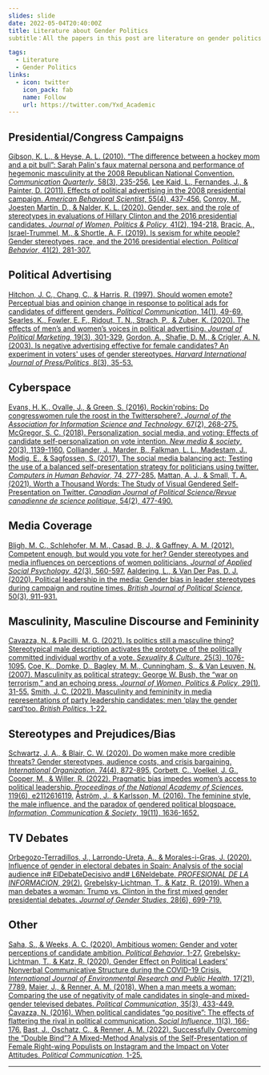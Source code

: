 ```yaml
---
slides: slide
date: 2022-05-04T20:40:00Z
title: Literature about Gender Politics
subtitle：All the papers in this post are literature on gender politics that I have searched, and I will refine my reading by category in the near future and link to and update my reading notes and valuable assertions in this post for use in my future literature review of the study.

tags:
  - Literature
  - Gender Politics
links:
  - icon: twitter
    icon_pack: fab
    name: Follow
    url: https://twitter.com/Yxd_Academic
---
```

## Presidential/Congress Campaigns
[Gibson, K. L., & Heyse, A. L. (2010). “The difference between a hockey mom and a pit bull”: Sarah Palin's faux maternal persona and performance of hegemonic masculinity at the 2008 Republican National Convention. *Communication Quarterly*, 58(3), 235-256.](https://www.tandfonline.com/doi/abs/10.1080/01463373.2010.503151)
[Lee Kaid, L., Fernandes, J., & Painter, D. (2011). Effects of political advertising in the 2008 presidential campaign. *American Behavioral Scientist*, 55(4), 437-456.](https://journals.sagepub.com/doi/abs/10.1177/0002764211398071)
[Conroy, M., Joesten Martin, D., & Nalder, K. L. (2020). Gender, sex, and the role of stereotypes in evaluations of Hillary Clinton and the 2016 presidential candidates. *Journal of Women, Politics & Policy*, 41(2), 194-218.](https://www.tandfonline.com/doi/abs/10.1080/1554477X.2020.1731280)
[Bracic, A., Israel-Trummel, M., & Shortle, A. F. (2019). Is sexism for white people? Gender stereotypes, race, and the 2016 presidential election. *Political Behavior*, 41(2), 281-307.](https://idp.springer.com/authorize/casa)

## Political Advertising
[Hitchon, J. C., Chang, C., & Harris, R. (1997). Should women emote? Perceptual bias and opinion change in response to political ads for candidates of different genders. *Political Communication*, 14(1), 49-69.](https://www.tandfonline.com/doi/abs/10.1080/105846097199533)
[Searles, K., Fowler, E. F., Ridout, T. N., Strach, P., & Zuber, K. (2020). The effects of men’s and women’s voices in political advertising. *Journal of Political Marketing*, 19(3), 301-329.](https://www.tandfonline.com/doi/abs/10.1080/15377857.2017.1330723)
[Gordon, A., Shafie, D. M., & Crigler, A. N. (2003). Is negative advertising effective for female candidates? An experiment in voters' uses of gender stereotypes. *Harvard International Journal of Press/Politics*, 8(3), 35-53.](https://journals.sagepub.com/doi/abs/10.1177/1081180X03008003003)

## Cyberspace
[Evans, H. K., Ovalle, J., & Green, S. (2016). Rockin'robins: Do congresswomen rule the roost in the Twittersphere?. *Journal of the Association for Information Science and Technology*, 67(2), 268-275.](https://asistdl.onlinelibrary.wiley.com/doi/abs/10.1002/asi.23383)
[McGregor, S. C. (2018). Personalization, social media, and voting: Effects of candidate self-personalization on vote intention. *New media & society*, 20(3), 1139-1160.](https://journals.sagepub.com/doi/abs/10.1177/1461444816686103)
[Colliander, J., Marder, B., Falkman, L. L., Madestam, J., Modig, E., & Sagfossen, S. (2017). The social media balancing act: Testing the use of a balanced self-presentation strategy for politicians using twitter. *Computers in Human Behavior*, 74, 277-285.](https://www.sciencedirect.com/science/article/pii/S0747563217302844)
[Mattan, A. J., & Small, T. A. (2021). Worth a Thousand Words: The Study of Visual Gendered Self-Presentation on Twitter. *Canadian Journal of Political Science/Revue canadienne de science politique*, 54(2), 477-490.](https://www.cambridge.org/core/journals/canadian-journal-of-political-science-revue-canadienne-de-science-politique/article/worth-a-thousand-words-the-study-of-visual-gendered-selfpresentation-on-twitter/DCB5393AB04E1DB3D4DB1A897F578384)

## Media Coverage
[Bligh, M. C., Schlehofer, M. M., Casad, B. J., & Gaffney, A. M. (2012). Competent enough, but would you vote for her? Gender stereotypes and media influences on perceptions of women politicians. *Journal of Applied Social Psychology*, 42(3), 560-597.](https://onlinelibrary.wiley.com/doi/full/10.1111/j.1559-1816.2011.00781.x)
[Aaldering, L., & Van Der Pas, D. J. (2020). Political leadership in the media: Gender bias in leader stereotypes during campaign and routine times. *British Journal of Political Science*, 50(3), 911-931.](https://www.cambridge.org/core/journals/british-journal-of-political-science/article/political-leadership-in-the-media-gender-bias-in-leader-stereotypes-during-campaign-and-routine-times/B197672D2B8A6BCB0A65920396151699)

## Masculinity, Masculine Discourse and Femininity
[Cavazza, N., & Pacilli, M. G. (2021). Is politics still a masculine thing? Stereotypical male description activates the prototype of the politically committed individual worthy of a vote. *Sexuality & Culture*, 25(3), 1076-1095.](https://link.springer.com/article/10.1007/s12119-020-09810-9)
[Coe, K., Domke, D., Bagley, M. M., Cunningham, S., & Van Leuven, N. (2007). Masculinity as political strategy: George W. Bush, the “war on terrorism,” and an echoing press. *Journal of Women, Politics & Policy*, 29(1), 31-55.](https://www.tandfonline.com/doi/abs/10.1300/J501v29n01_03)
[Smith, J. C. (2021). Masculinity and femininity in media representations of party leadership candidates: men ‘play the gender card’too. *British Politics*, 1-22.](https://link.springer.com/article/10.1057/s41293-021-00172-w)

## Stereotypes and Prejudices/Bias
[Schwartz, J. A., & Blair, C. W. (2020). Do women make more credible threats? Gender stereotypes, audience costs, and crisis bargaining. *International Organization*, 74(4), 872-895.](https://www.cambridge.org/core/journals/international-organization/article/do-women-make-more-credible-threats-gender-stereotypes-audience-costs-and-crisis-bargaining/C9CD73BBADA998376C1AD9C4E009600E)
[Corbett, C., Voelkel, J. G., Cooper, M., & Willer, R. (2022). Pragmatic bias impedes women’s access to political leadership. *Proceedings of the National Academy of Sciences*, 119(6), e2112616119.](https://www.pnas.org/doi/abs/10.1073/pnas.2112616119)
[Åström, J., & Karlsson, M. (2016). The feminine style, the male influence, and the paradox of gendered political blogspace. *Information, Communication & Society*, 19(11), 1636-1652.](https://www.tandfonline.com/doi/abs/10.1080/1369118X.2016.1154088)

## TV Debates
[Orbegozo-Terradillos, J., Larrondo-Ureta, A., & Morales-i-Gras, J. (2020). Influence of gender in electoral debates in Spain: Analysis of the social audience in# ElDebateDecisivo and# L6Neldebate. *PROFESIONAL DE LA INFORMACION*, 29(2).](https://revista.profesionaldelainformacion.com/index.php/EPI/article/view/epi.2020.mar.09)
[Grebelsky-Lichtman, T., & Katz, R. (2019). When a man debates a woman: Trump vs. Clinton in the first mixed gender presidential debates. *Journal of Gender Studies*, 28(6), 699-719.](https://www.tandfonline.com/doi/abs/10.1080/09589236.2019.1566890)

## Other
[Saha, S., & Weeks, A. C. (2020). Ambitious women: Gender and voter perceptions of candidate ambition. *Political Behavior*, 1-27.](https://idp.springer.com/authorize/casa)
[Grebelsky-Lichtman, T., & Katz, R. (2020). Gender Effect on Political Leaders’ Nonverbal Communicative Structure during the COVID-19 Crisis. *International Journal of Environmental Research and Public Health*, 17(21), 7789.](https://www.mdpi.com/868266)
[Maier, J., & Renner, A. M. (2018). When a man meets a woman: Comparing the use of negativity of male candidates in single-and mixed-gender televised debates. *Political Communication*, 35(3), 433-449.](https://www.tandfonline.com/doi/abs/10.1080/10584609.2017.1411998)
[Cavazza, N. (2016). When political candidates “go positive”: The effects of flattering the rival in political communication. *Social Influence*, 11(3), 166-176.](https://www.tandfonline.com/doi/abs/10.1080/15534510.2016.1206962)
[Bast, J., Oschatz, C., & Renner, A. M. (2022). Successfully Overcoming the “Double Bind”? A Mixed-Method Analysis of the Self-Presentation of Female Right-wing Populists on Instagram and the Impact on Voter Attitudes. *Political Communication*, 1-25.](https://www.tandfonline.com/doi/abs/10.1080/10584609.2021.2007190)

---

